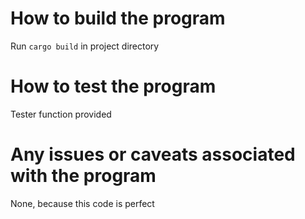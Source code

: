 # How to build the program
Run `cargo build` in project directory

# How to test the program
Tester function provided

# Any issues or caveats associated with the program
None, because this code is perfect
